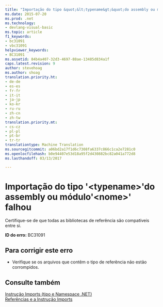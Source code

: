 ```yaml
---
title: "Importação do tipo &quot;&lt;typename&gt;&quot;do assembly ou módulo&quot;&lt;nome&gt;&quot; Falha | Documentos do Microsoft"
ms.date: 2015-07-20
ms.prod: .net
ms.technology:
- devlang-visual-basic
ms.topic: article
f1_keywords:
- bc31091
- vbc31091
helpviewer_keywords:
- BC31091
ms.assetid: 84b4a407-32d3-4697-88ae-13485d834a1f
caps.latest.revision: 9
author: stevehoag
ms.author: shoag
translation.priority.ht:
- de-de
- es-es
- fr-fr
- it-it
- ja-jp
- ko-kr
- ru-ru
- zh-cn
- zh-tw
translation.priority.mt:
- cs-cz
- pl-pl
- pt-br
- tr-tr
translationtype: Machine Translation
ms.sourcegitcommit: a06bd2a17f1d6c7308fa6337c866c1ca2e7281c0
ms.openlocfilehash: b0e94407e53d18a95f2d430882bc82a041a772d8
ms.lasthandoff: 03/13/2017

---
```

# <a name="import-of-type-39lttypenamegt39-from-assembly-or-module-39ltnamegt39-failed"></a>Importação do tipo '&lt;typename&gt;'do assembly ou módulo'&lt;nome&gt;' falhou
Certifique-se de que todas as bibliotecas de referência são compatíveis entre si.  
  
 **ID do erro:** BC31091  
  
## <a name="to-correct-this-error"></a>Para corrigir este erro  
  
-   Verifique se os arquivos que contêm o tipo de referência não estão corrompidos.  
  
## <a name="see-also"></a>Consulte também  
 [Instrução Imports (tipo e Namespace .NET)](../../visual-basic/language-reference/statements/imports-statement-net-namespace-and-type.md)   
 [Referências e a Instrução Imports](../../visual-basic/programming-guide/program-structure/references-and-the-imports-statement.md)
